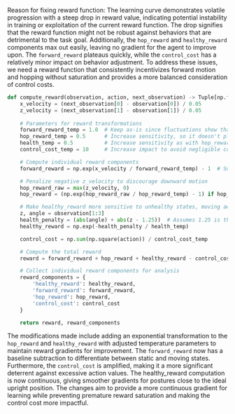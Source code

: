 Reason for fixing reward function: The learning curve demonstrates volatile progression with a steep drop in reward value, indicating potential instability in training or exploitation of the current reward function. The drop signifies that the reward function might not be robust against behaviors that are detrimental to the task goal. Additionally, the `hop_reward` and `healthy_reward` components max out easily, leaving no gradient for the agent to improve upon. The `forward_reward` plateaus quickly, while the `control_cost` has a relatively minor impact on behavior adjustment. To address these issues, we need a reward function that consistently incentivizes forward motion and hopping without saturation and provides a more balanced consideration of control costs.

```python
def compute_reward(observation, action, next_observation) -> Tuple[np.float64, Dict[str, np.float64]]:
    x_velocity = (next_observation[0] - observation[0]) / 0.05
    z_velocity = (next_observation[1] - observation[1]) / 0.05 
    
    # Parameters for reward transformations
    forward_reward_temp = 1.0  # Keep as-is since fluctuations show that it's influencing learning
    hop_reward_temp = 0.5      # Increase sensitivity, so it doesn't plateau too quickly
    health_temp = 0.5          # Increase sensitivity as with hop_reward_temp
    control_cost_temp = 10     # Increase impact to avoid negligible cost

    # Compute individual reward components
    forward_reward = np.exp(x_velocity / forward_reward_temp) - 1  # Subtract 1 to ensure 0 reward for 0 velocity

    # Penalize negative z_velocity to discourage downward motion
    hop_reward_raw = max(z_velocity, 0)
    hop_reward = (np.exp(hop_reward_raw / hop_reward_temp) - 1) if hop_reward_raw > 0 else -1 

    # Make healthy_reward more sensitive to unhealthy states, moving away from binary approach
    z, angle = observation[1:3]
    health_penalty = (abs(angle) + abs(z - 1.25))  # Assumes 1.25 is the upright z position
    healthy_reward = np.exp(-health_penalty / health_temp) 

    control_cost = np.sum(np.square(action)) / control_cost_temp

    # Compute the total reward
    reward = forward_reward + hop_reward + healthy_reward - control_cost

    # Collect individual reward components for analysis
    reward_components = {
        'healthy_reward': healthy_reward,
        'forward_reward': forward_reward,
        'hop_reward': hop_reward,
        'control_cost': control_cost
    }

    return reward, reward_components
```

The modifications made include adding an exponential transformation to the `hop_reward` and `healthy_reward` with adjusted temperature parameters to maintain reward gradients for improvement. The `forward_reward` now has a baseline subtraction to differentiate between static and moving states. Furthermore, the `control_cost` is amplified, making it a more significant deterrent against excessive action values. The healthy_reward computation is now continuous, giving smoother gradients for postures close to the ideal upright position. The changes aim to provide a more continuous gradient for learning while preventing premature reward saturation and making the control cost more impactful.